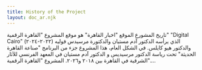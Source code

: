 ```yaml
---
title: History of the Project
layout: doc_ar.njk
---
```


تاريخ المشورع
الموقع "اخبار القاهرة" هو موقع المشروع "القاهرة الرقمية" "Digital Cairo" (٢٠٢٢-٢٠٢٤) الذي يرأسه الدكتور آدم مستيان والدكتورة مرسيدس فوليه والدكتور هيو كايلس. في الشكل العام، هذا المشروع جزء من البرنامج "صناعة القاهرة الحديثة" تحت رياسة الدكتور مرسيديس و الدكتور آدم مستيان في المعهد الفرنسي للآثار الشرقية في القاهرة بين ٢٠١٨ و٢٠٢٦.
المشروع "القاهرة الرقمية".... 
